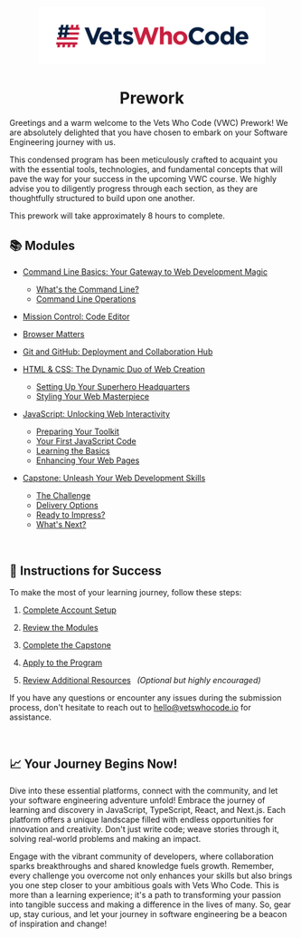 <div align="center">
  <a href="https://vetswhocode.io">
    <img src="./img/vwc-logo.png" alt="Vets Who Code" width="400px" />
  </a>
</div>

<h1 align="center">Prework</h1>

Greetings and a warm welcome to the Vets Who Code (VWC) Prework! We are absolutely delighted that you have chosen to embark on your Software Engineering journey with us.

This condensed program has been meticulously crafted to acquaint you with the essential tools, technologies, and fundamental concepts that will pave the way for your success in the upcoming VWC course. We highly advise you to diligently progress through each section, as they are thoughtfully structured to build upon one another.

This prework will take approximately 8 hours to complete.

## 📚 Modules

- [Command Line Basics: Your Gateway to Web Development Magic](modules/command-line-basics.md)
  - [What's the Command Line?](modules/command-line-basics.md#:computer:-whats-the-command-line)
  - [Command Line Operations](modules/command-line-basics.md#:page_with_curl:-command-line-operations)

- [Mission Control: Code Editor](modules/command-line-basics.md#:sparkles:-the-code-editor-your-creative-playground)

- [Browser Matters](modules/command-line-basics.md#:globe_with_meridians:-browser-matters)

- [Git and GitHub: Deployment and Collaboration Hub](modules/command-line-basics.md#:octocat:-git-and-github-the-developers-playground)

- [HTML & CSS: The Dynamic Duo of Web Creation](./modules/html-css-basics.md#html--css-the-dynamic-duo-of-web-creation)
  - [Setting Up Your Superhero Headquarters](./modules/html-css-basics.md#:dart:-setting-up-your-superhero-headquarters)
  - [Styling Your Web Masterpiece](./modules/html-css-basics.md#:art:-styling-your-webmasterpiece)

- [JavaScript: Unlocking Web Interactivity](modules/javascript-basics.md#javascript-your-gateway-to-web-interactivity)
  - [Preparing Your Toolkit](modules/javascript-basics.md#:rocket:-preparing-your-toolkit)
  - [Your First JavaScript Code](modules/javascript-basics.md#:sparkles:-your-first-javascript-code)
  - [Learning the Basics](modules/javascript-basics.md#:books:-mastering-the-basics)
  - [Enhancing Your Web Pages](modules/javascript-basics.md#:construction:-enhancing-your-web-pages)

- [Capstone: Unleash Your Web Development Skills](modules/capstone.md)
  - [The Challenge](modules/capstone.md#:dart:-the-challenge)
  - [Delivery Options](modules/capstone.md#:outbox_tray:-delivery-options)
  - [Ready to Impress?](modules/capstone.md#:white_check_mark:-ready-to-impress)
  - [What's Next?](modules/capstone.md#:rocket:-whats-next)

&emsp;

## 📝 Instructions for Success

To make the most of your learning journey, follow these steps:

1. [Complete Account Setup](account-set-up.md)

2. [Review the Modules](modules/command-line-basics.md#:computer:-whats-the-command-line)

3. [Complete the Capstone](modules/capstone.md)

4. [Apply to the Program](modules/capstone.md#:white_check_mark:-ready-to-impress)

5. [Review Additional Resources](resources.md) &ensp;_(Optional but highly encouraged)_

If you have any questions or encounter any issues during the submission process, don't hesitate to reach out to [hello@vetswhocode.io](mailto:hello@vetswhocode.io) for assistance.

&emsp;

## 📈 Your Journey Begins Now!

Dive into these essential platforms, connect with the community, and let your software engineering adventure unfold! Embrace the journey of learning and discovery in JavaScript, TypeScript, React, and Next.js. Each platform offers a unique landscape filled with endless opportunities for innovation and creativity. Don't just write code; weave stories through it, solving real-world problems and making an impact.

Engage with the vibrant community of developers, where collaboration sparks breakthroughs and shared knowledge fuels growth. Remember, every challenge you overcome not only enhances your skills but also brings you one step closer to your ambitious goals with Vets Who Code. This is more than a learning experience; it's a path to transforming your passion into tangible success and making a difference in the lives of many. So, gear up, stay curious, and let your journey in software engineering be a beacon of inspiration and change!

